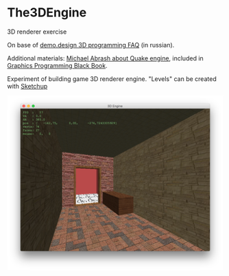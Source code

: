 # The3DEngine
3D renderer exercise

On base of 
[demo.design 3D programming FAQ](http://www.enlight.ru/faq3d/main.htm) 
(in russian). 

Additional materials: [Michael Abrash about Quake engine](https://www.bluesnews.com/abrash/), 
included in [Graphics Programming Black Book](http://www.gamedev.net/page/resources/_/technical/graphics-programming-and-theory/graphics-programming-black-book-r1698).

Experiment of building game 3D renderer engine. 
"Levels" can be created with [Sketchup](http://www.sketchup.com)

![](img/screenshot.png)

